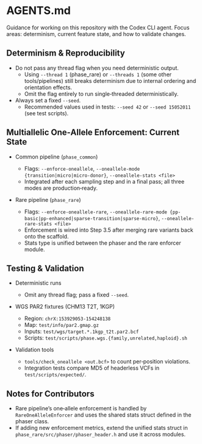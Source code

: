 # AGENTS.md

Guidance for working on this repository with the Codex CLI agent. Focus areas: determinism, current feature state, and how to validate changes.

## Determinism & Reproducibility

- Do not pass any thread flag when you need deterministic output.
  - Using `--thread 1` (phase_rare) or `--threads 1` (some other tools/pipelines) still breaks determinism due to internal ordering and orientation effects.
  - Omit the flag entirely to run single‑threaded deterministically.
- Always set a fixed `--seed`.
  - Recommended values used in tests: `--seed 42` or `--seed 15052011` (see test scripts).

## Multiallelic One‑Allele Enforcement: Current State

- Common pipeline (`phase_common`)
  - Flags: `--enforce-oneallele`, `--oneallele-mode {transition|micro|micro-donor}`, `--oneallele-stats <file>`
  - Integrated after each sampling step and in a final pass; all three modes are production‑ready.

- Rare pipeline (`phase_rare`)
  - Flags: `--enforce-oneallele-rare`, `--oneallele-rare-mode {pp-basic|pp-enhanced|sparse-transition|sparse-micro}`, `--oneallele-rare-stats <file>`
  - Enforcement is wired into Step 3.5 after merging rare variants back onto the scaffold.
  - Stats type is unified between the phaser and the rare enforcer module.

## Testing & Validation

- Deterministic runs
  - Omit any thread flag; pass a fixed `--seed`.

- WGS PAR2 fixtures (CHM13 T2T, 1KGP)
  - Region: `chrX:153929053-154248138`
  - Map: `test/info/par2.gmap.gz`
  - Inputs: `test/wgs/target.*.1kgp_t2t.par2.bcf`
  - Scripts: `test/scripts/phase.wgs.{family,unrelated,haploid}.sh`

- Validation tools
  - `tools/check_oneallele <out.bcf>` to count per‑position violations.
  - Integration tests compare MD5 of headerless VCFs in `test/scripts/expected/`.

## Notes for Contributors

- Rare pipeline’s one‑allele enforcement is handled by `RareOneAlleleEnforcer` and uses the shared stats struct defined in the phaser class.
- If adding new enforcement metrics, extend the unified stats struct in `phase_rare/src/phaser/phaser_header.h` and use it across modules.
